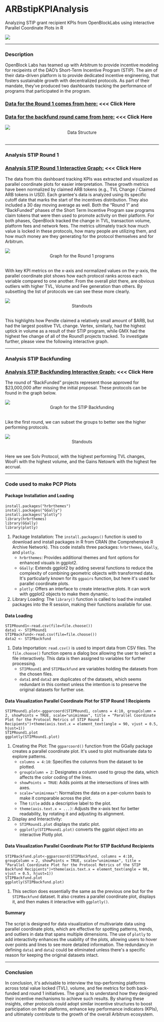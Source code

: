 # ARBstipKPIAnalysis
Analyzing STIP grant recipient KPIs from OpenBlockLabs using interactive Parallel Coordinate Plots in R

<img src="www/DemoGif.gif" align="center"/>

<hr>

### Description
OpenBlock Labs has teamed up with Arbitrum to provide incentive modeling for recipeints of the DAO’s Short-Term Incentive Program (STIP). The aim of their data-driven platform is to provide dedicated incentive engineering, that fosters sustainable growth with decentralized protocols. As part of their mandate, they’ve produced two dashboards tracking the performance of programs that participated in the program.  

### [Data for the Round 1 comes from here:](https://www.openblocklabs.com/app/arbitrum/overview) <<< Click Here

### [Data for the backfund round came from here:](https://www.openblocklabs.com/app/arbitrum/backfund/overview) <<< Click Here

<img src="www/img1.png" align="center"/>
<div align="center">Data Structure</div>
&nbsp;
&nbsp;

<hr>

### Analysis STIP Round 1

### [Analysis STIP Round 1 Interactive Graph:](https://yogesh-bansal.github.io/ARBstipKPIAnalysis/STIP%20Round%201%20Interactive.html) <<< Click Here

The data from this dashboard tracking KPIs was extracted and visualized as parallel coordinate plots for easier interpretation. These growth metrics have been normalized by claimed ARB tokens (e.g., TVL Change / Claimed ARB tokens in USD). Each grantee's data is analyzed using its specific cutoff date that marks the start of the incentives distribution. They also included a 30 day moving average as well. Both the “Round 1” and “BackFunded” phases of the Short Term Incentive Program saw programs claim tokens that were then used to promote activity on their platform. For both phases, OpenBlock tracked the change in TVL, transaction volume, platform fees and network fees.  The metrics ultimately track how much value is locked in these protocols, how many people are utilizing them, and how much money are they generating for the protocol themselves and for Arbitrum. 

<img src="www/img2.png" align="center"/>
<div align="center">Graph for the Round 1 programs</div>
&nbsp;
&nbsp;

With key KPI metrics on the x-axis and normalized values on the y-axis, the parallel coordinate plot shows how each protocol ranks across each variable compared to one another. From the overall plot there, are obvious outliers with higher TVL, Volume and Fee generation than others. By subsetting the list of protocols we can see these more clearly.

<img src="www/img3.png" align="center"/>
<div align="center">Standouts </div>
&nbsp;
&nbsp;

This highlights how Pendle claimed a relatively small amount of $ARB, but had the largest positive TVL change.  Vertex, similarly, had the highest uptick in volume as a result of their STIP program, while GMX had the highest fee change of all of the Round1 projects tracked. To investigate further, please view the following interactive graph.

<hr>

### Analysis STIP Backfunding

### [Analysis STIP Backfunding Interactive Graph:](https://yogesh-bansal.github.io/ARBstipKPIAnalysis/STIP%20Backfund%20Interactive.html) <<< Click Here

The round of “BackFunded”  projects represent those approved for $23,000,000 after missing the initial proposal.  These protocols can be found in the graph below.

<img src="www/img4.png" align="center"/>
<div align="center">Graph for the STIP Backfunding</div>
&nbsp;
&nbsp;

Like the first round, we can subset the groups to better see the higher performing protocols.

<img src="www/img5.png" align="center"/>
<div align="center">Standouts </div>
&nbsp;
&nbsp;

Here we see Solv Protocol, with the highest performing TVL changes, WooFi with the highest volume, and the Gains Netowrk with the highest fee accrual.

<hr>

### Code used to make PCP Plots

#### Package Installation and Loading

```
install.packages("hrbrthemes")
install.packages("GGally")
install.packages("plotly")
library(hrbrthemes)
library(GGally)
library(plotly)
```

1.	Package Installation: The `install.packages()` function is used to download and install packages in R from CRAN (the Comprehensive R Archive Network). This code installs three packages: `hrbrthemes`, `GGally`, and `plotly`.
	+ 	`hrbrthemes`: Provides additional themes and font options for enhanced visuals in ggplot2.
	+ 	`GGally`: Extends ggplot2 by adding several functions to reduce the complexity of combining geometric objects with transformed data. It's particularly known for its `ggpairs` function, but here it's used for parallel coordinate plots.
	+ 	`plotly`: Offers an interface to create interactive plots. It can work with ggplot2 objects to make them dynamic.
2.	Library Loading: The `library()` function is called to load the installed packages into the R session, making their functions available for use.

#### Data Loading

```
STIPRound1<-read.csv(file=file.choose())
data1 <- STIPRound1
STIPBackfund<-read.csv(file=file.choose())
data2 <- STIPBackfund
```

1.	Data Importation: `read.csv()` is used to import data from CSV files. The `file.choose()` function opens a dialog box allowing the user to select a file interactively. This data is then assigned to variables for further processing.
	+ 	`STIPRound1` and `STIPBackfund` are variables holding the datasets from the chosen files.
	+ 	`data1` and `data2` are duplicates of the datasets, which seems redundant in this context unless the intention is to preserve the original datasets for further use.

#### Data Visualization Parallel Coordinate Plot for STIP Round 1 Recipients

```
STIPRound1.plot<-ggparcoord(STIPRound1, columns = 4:10, groupColumn = 2, showPoints = TRUE, scale="uniminmax", title = "Parallel Coordinate Plot for the Protocol Metrics of STIP Round 1 Recipients")+theme(axis.text.x = element_text(angle = 90, vjust = 0.5, hjust=1))
STIPRound1.plot
ggplotly(STIPRound1.plot)
```

1.	Creating the Plot: The `ggparcoord()` function from the GGally package creates a parallel coordinate plot. It's used to plot multivariate data to explore patterns.
	+ 	`columns = 4:10`: Specifies the columns from the dataset to be plotted.
	+ 	`groupColumn = 2`: Designates a column used to group the data, which affects the color coding of the lines.
	+ 	`showPoints = TRUE`: Adds points at the intersections of lines with axes.
	+ 	`scale="uniminmax"`: Normalizes the data on a per-column basis to make it comparable across the plot.
	+ 	The `title` adds a descriptive label to the plot.
	+ 	`theme(axis.text.x = ...)`: Adjusts the x-axis text for better readability, by rotating it and adjusting its alignment.
2.	Display and Interactivity:
	+ 	`STIPRound1.plot` displays the static plot.
	+ 	`ggplotly(STIPRound1.plot)` converts the ggplot object into an interactive Plotly plot.

#### Data Visualization Parallel Coordinate Plot for STIP Backfund Recipients

```
STIPBackfund.plot<-ggparcoord(STIPBackfund, columns = 4:10, groupColumn = 2, showPoints = TRUE, scale="uniminmax", title = "Parallel Coordinate Plot for the Protocol Metrics of the STIP Backfund Recipients")+theme(axis.text.x = element_text(angle = 90, vjust = 0.5, hjust=1))
STIPBackfund.plot
ggplotly(STIPBackfund.plot)
```

1.	This section does essentially the same as the previous one but for the `STIPBackfund` dataset. It also creates a parallel coordinate plot, displays it, and then makes it interactive with `ggplotly()`.

#### Summary

The script is designed for data visualization of multivariate data using parallel coordinate plots, which are effective for spotting patterns, trends, and outliers in data that spans multiple dimensions. The use of `plotly` to add interactivity enhances the usability of the plots, allowing users to hover over points and lines to see more detailed information. The redundancy in defining `data1` and `data2` could be eliminated unless there's a specific reason for keeping the original datasets intact.

<hr>

### Conclusion

In conclusion, it's advisable to interview the top-performing platforms across total value locked (TVL), volume, and fee metrics for both back-funded and round 1 initiatives. The goal is to understand how they designed their incentive mechanisms to achieve such results. By sharing these insights, other protocols could adopt similar incentive structures to boost participation on their platforms, enhance key performance indicators (KPIs), and ultimately contribute to the growth of the overall Arbitrum ecosystem.


